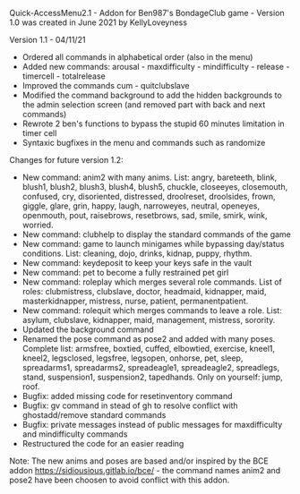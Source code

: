 Quick-AccessMenu2.1 - Addon for Ben987's BondageClub game - Version 1.0 was created in June 2021 by KellyLoveyness

Version 1.1 - 04/11/21

* Ordered all commands in alphabetical order (also in the menu)
* Added new commands: arousal - maxdifficulty - mindifficulty - release - timercell - totalrelease                                                                                                                             
* Improved the commands cum -  quitclubslave                                                                                                                                                                                                           
* Modified the command background to add the hidden backgrounds to the admin selection screen (and removed part with back and next commands)  
* Rewrote 2 ben's functions to bypass the stupid 60 minutes limitation in timer cell                                                                                                                                                    
* Syntaxic bugfixes in the menu and commands such as randomize




Changes for future version 1.2:

* New command: anim2 with many anims. List: angry, bareteeth, blink, blush1, blush2, blush3, blush4, blush5, chuckle, closeeyes, closemouth, confused, cry, disoriented, distressed, droolreset, droolsides, frown, giggle, glare, grin, happy, laugh, narroweyes, neutral, openeyes, openmouth, pout, raisebrows, resetbrows, sad, smile, smirk, wink, worried.
* New command: clubhelp to display the standard commands of the game
* New command: game to launch minigames while bypassing day/status conditions. List: cleaning, dojo, drinks, kidnap, puppy, rhythm.
* New command: keydeposit to keep your keys safe in the vault
* New command: pet to become a fully restrained pet girl
* New command: roleplay which merges several role commands. List of roles: clubmistress, clubslave, doctor, headmaid, kidnapper, maid, masterkidnapper, mistress, nurse, patient, permanentpatient. 
* New command: rolequit which merges commands to leave a role. List: asylum, clubslave, kidnapper, maid, management, mistress, sorority.
* Updated the background command
* Renamed the pose command as pose2 and added with many poses. Complete list: armsfree, boxtied, cuffed, elbowtied, exercise, kneel1, kneel2, legsclosed, legsfree, legsopen, onhorse, pet, sleep, spreadarms1, spreadarms2, spreadeagle1, spreadeagle2, spreadlegs, stand, suspension1, suspension2, tapedhands. Only on yourself: jump, roof.
* Bugfix: added missing code for resetinventory command
* Bugfix: gv command in stead of gh to resolve conflict with ghostadd/remove standard commands
* Bugfix: private messages instead of public messages for maxdifficulty and mindifficulty commands
* Restructured the code for an easier reading

Note: The new anims and poses are based and/or inspired by the BCE addon https://sidiousious.gitlab.io/bce/ - the command names anim2 and pose2 have been choosen to avoid conflict with this addon. 
